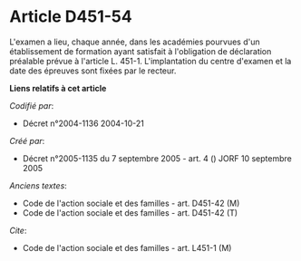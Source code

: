 # Article D451-54

L'examen a lieu, chaque année, dans les académies pourvues d'un établissement de formation ayant satisfait à l'obligation de
déclaration préalable prévue à l'article L. 451-1. L'implantation du centre d'examen et la date des épreuves sont fixées par
le recteur.

**Liens relatifs à cet article**

_Codifié par_:

  - Décret n°2004-1136 2004-10-21

_Créé par_:

  - Décret n°2005-1135 du 7 septembre 2005 - art. 4 () JORF 10 septembre 2005

_Anciens textes_:

  - Code de l'action sociale et des familles - art. D451-42 (M)
  - Code de l'action sociale et des familles - art. D451-42 (T)

_Cite_:

  - Code de l'action sociale et des familles - art. L451-1 (M)
